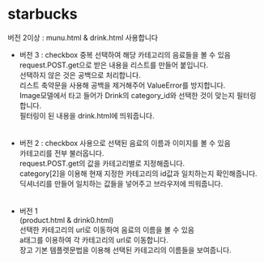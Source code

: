 # starbucks
버전 2이상 : munu.html & drink.html 사용합니다</br>


* 버전 3 : checkbox 중복 선택하여 해당 카테고리의 음료들을 볼 수 있음</br>
request.POST.get으로 받은 내용을 리스트를 만들어 붙입니다.</br>
선택하지 않은 것은 공백으로 처리합니다.</br>
리스트 축약문을 사용해 공백을 제거해주어 ValueError를 방지합니다.</br>
Image모델에서 타고 들어가 Drink의 category_id와 선택한 것이 맞는지 필터링 합니다.</br>
필터링이 된 내용을 drink.html에 띄워줍니다.</br>
</br></br>
* 버전 2 : checkbox 사용으로 선택된 음료의 이름과 이미지를 볼 수 있음</br>
카테고리를 전부 불러옵니다.</br>
request.POST.get의 값을 카테고리별로 지정해줍니다.</br>
category[2]을 이용해 현재 지정한 카테고리의 id값과 일치하는지 확인해줍니다.</br>
딕셔너리를 만들어 일치하는 값들을 넣어주고 브라우저에 띄워줍니다.</br>
</br></br>
* 버전 1</br>
(product.html & drink0.html)</br>
선택한 카테고리의 url로 이동하여 음료의 이름을 볼 수 있음</br>
a태그를 이용하여 각 카테고리의 url로 이동합니다.</br>
장고 기본 템플렛문법을 이용해 선택된 카테고리의 이름들을 보여줍니다.</br>

